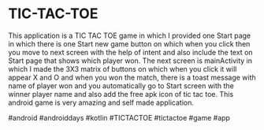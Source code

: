 # TIC-TAC-TOE
This application is a TIC TAC TOE game in which I provided one Start page in which there is one Start new game  button on which when you click then you move to next screen with the help of intent and also include the text on Start page that shows which player won. The next screen is mainActivity in which I made the 3X3 matrix of buttons on which when you click it will appear X and O and when you won the match, there is a toast message with name of player won and you automatically go to Start screen with the winner player name and also add the free apk icon of tic tac toe. This android game is very amazing and self made application.

#android #androiddays #kotlin #TICTACTOE #tictactoe #game #app
